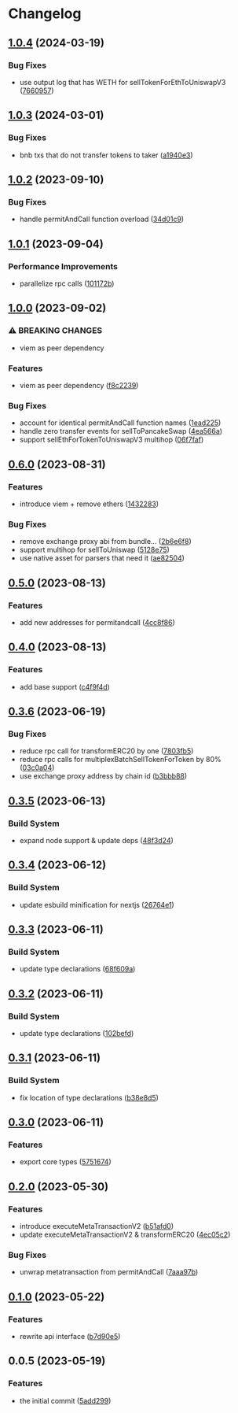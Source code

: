 # Changelog

## [1.0.4](https://github.com/0xProject/0x-parser/compare/v1.0.3...v1.0.4) (2024-03-19)


### Bug Fixes

* use output log that has WETH for sellTokenForEthToUniswapV3 ([7660957](https://github.com/0xProject/0x-parser/commit/76609578159e64b70a9b3963041d8f7c87013364))

## [1.0.3](https://github.com/0xProject/0x-parser/compare/v1.0.2...v1.0.3) (2024-03-01)


### Bug Fixes

* bnb txs that do not transfer tokens to taker ([a1940e3](https://github.com/0xProject/0x-parser/commit/a1940e3d50de88d5fe7ba95fdac501ef77d09585))

## [1.0.2](https://github.com/0xProject/0x-parser/compare/v1.0.1...v1.0.2) (2023-09-10)


### Bug Fixes

* handle permitAndCall function overload ([34d01c9](https://github.com/0xProject/0x-parser/commit/34d01c93b94b84fcb60feff29573df26afbbd80e))

## [1.0.1](https://github.com/0xProject/0x-parser/compare/v1.0.0...v1.0.1) (2023-09-04)


### Performance Improvements

* parallelize rpc calls ([101172b](https://github.com/0xProject/0x-parser/commit/101172b77f99ce1c36742ea4e12e3584248009cf))

## [1.0.0](https://github.com/0xProject/0x-parser/compare/v0.6.0...v1.0.0) (2023-09-02)


### ⚠ BREAKING CHANGES

* viem as peer dependency

### Features

* viem as peer dependency ([f8c2239](https://github.com/0xProject/0x-parser/commit/f8c2239d05a142ec2c8956c1b74ce47aa72eed78))


### Bug Fixes

* account for identical permitAndCall function names ([1ead225](https://github.com/0xProject/0x-parser/commit/1ead2257e3d04e6bdf875c7e6dd8f64e8e80b304))
* handle zero transfer events for sellToPancakeSwap ([4ea566a](https://github.com/0xProject/0x-parser/commit/4ea566aa5a2b3d934ec3779f473fde945e7b2781))
* support sellEthForTokenToUniswapV3 multihop ([06f7faf](https://github.com/0xProject/0x-parser/commit/06f7fafb89cabba0bc58f8331222bf4c346231d1))

## [0.6.0](https://github.com/0xProject/0x-parser/compare/v0.5.0...v0.6.0) (2023-08-31)


### Features

* introduce viem + remove ethers ([1432283](https://github.com/0xProject/0x-parser/commit/14322832bc9a2a1717dddb2aef7285b8da2e4499))


### Bug Fixes

* remove exchange proxy abi from bundle... ([2b6e6f8](https://github.com/0xProject/0x-parser/commit/2b6e6f889e147f977785c1c402866b6401ec3afc))
* support multihop for sellToUniswap ([5128e75](https://github.com/0xProject/0x-parser/commit/5128e754eaec4755361a12a75c2d7c2a6b779f17))
* use native asset for parsers that need it ([ae82504](https://github.com/0xProject/0x-parser/commit/ae82504533dc249f849dab73e6f898a0d9663ac1))

## [0.5.0](https://github.com/0xProject/0x-parser/compare/v0.4.0...v0.5.0) (2023-08-13)


### Features

* add new addresses for permitandcall ([4cc8f86](https://github.com/0xProject/0x-parser/commit/4cc8f862267319f7ff0ad3351350a3cb94bff4ce))

## [0.4.0](https://github.com/0xProject/0x-parser/compare/v0.3.6...v0.4.0) (2023-08-13)


### Features

* add base support ([c4f9f4d](https://github.com/0xProject/0x-parser/commit/c4f9f4dafc791ab193c53e56a2b273922f0041e3))

## [0.3.6](https://github.com/0xProject/0x-parser/compare/v0.3.5...v0.3.6) (2023-06-19)


### Bug Fixes

* reduce rpc call for transformERC20 by one ([7803fb5](https://github.com/0xProject/0x-parser/commit/7803fb5d617811452091dbd1be43241f446a0b2b))
* reduce rpc calls for multiplexBatchSellTokenForToken by 80% ([03c0a04](https://github.com/0xProject/0x-parser/commit/03c0a0411567d0330b6e94fbc09e42799ed1252f))
* use exchange proxy address by chain id ([b3bbb88](https://github.com/0xProject/0x-parser/commit/b3bbb88c2f866c04090144c7081ae24e04c61f93))

## [0.3.5](https://github.com/0xProject/0x-parser/compare/v0.3.4...v0.3.5) (2023-06-13)


### Build System

* expand node support & update deps ([48f3d24](https://github.com/0xProject/0x-parser/commit/48f3d24616172a8c435a847c3e70952a15cf2563))

## [0.3.4](https://github.com/0xProject/0x-parser/compare/v0.3.3...v0.3.4) (2023-06-12)


### Build System

* update esbuild minification for nextjs ([26764e1](https://github.com/0xProject/0x-parser/commit/26764e1cbb7fb0dce5a14052ac02f0feafb13017))

## [0.3.3](https://github.com/0xProject/0x-parser/compare/v0.3.2...v0.3.3) (2023-06-11)


### Build System

* update type declarations ([68f609a](https://github.com/0xProject/0x-parser/commit/68f609adb15e4e1c3f54b5a79ae2d97d804d318f))

## [0.3.2](https://github.com/0xProject/0x-parser/compare/v0.3.1...v0.3.2) (2023-06-11)


### Build System

* update type declarations ([102befd](https://github.com/0xProject/0x-parser/commit/102befd82bdc904a0be0ebe0e63506bf9bfaa3d5))

## [0.3.1](https://github.com/0xProject/0x-parser/compare/v0.3.0...v0.3.1) (2023-06-11)


### Build System

* fix location of type declarations ([b38e8d5](https://github.com/0xProject/0x-parser/commit/b38e8d5bb637ad18fb04a00ae45f2c35877e154d))

## [0.3.0](https://github.com/0xProject/0x-parser/compare/v0.2.0...v0.3.0) (2023-06-11)


### Features

* export core types ([5751674](https://github.com/0xProject/0x-parser/commit/5751674a15ba2d7e4f037e44bf6dc4235e830e01))

## [0.2.0](https://github.com/0xProject/0x-parser/compare/v0.1.0...v0.2.0) (2023-05-30)


### Features

* introduce executeMetaTransactionV2 ([b51afd0](https://github.com/0xProject/0x-parser/commit/b51afd0f3b9116b2b19b742781e9b0d4e5ac1df6))
* update executeMetaTransactionV2 &  transformERC20 ([4ec05c2](https://github.com/0xProject/0x-parser/commit/4ec05c251489d4e13a56329a99cd5d94588a8fb7))


### Bug Fixes

* unwrap metatransaction from permitAndCall ([7aaa97b](https://github.com/0xProject/0x-parser/commit/7aaa97b4d6d5a23173223f0bc78dab31e4737781))

## [0.1.0](https://github.com/0xProject/0x-parser/compare/v0.0.5...v0.1.0) (2023-05-22)


### Features

* rewrite api interface ([b7d90e5](https://github.com/0xProject/0x-parser/commit/b7d90e5a975af857110361d2aea403dc1d1e38a7))

## 0.0.5 (2023-05-19)


### Features

* the initial commit ([5add299](https://github.com/0xProject/0x-parser/commit/5add29978a6192937a0f9e357381c2e676cc6397))
